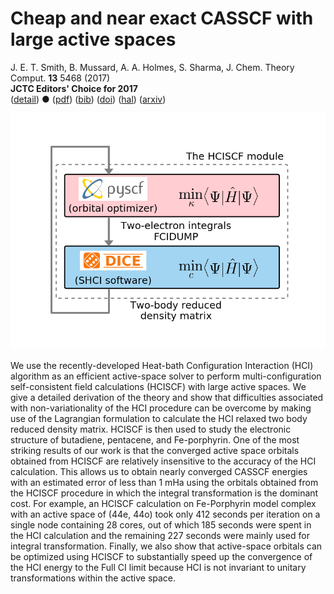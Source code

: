 # Cheap and near exact CASSCF with large active spaces  
 J. E. T. Smith, B. Mussard, A. A. Holmes, S. Sharma, J. Chem. Theory Comput. **13** 5468 (2017)  
 **JCTC Editors' Choice for 2017**  
 ([detail](detail/SmiMusHolSha-JCTC-2017))
 ●
 ([pdf](doc/SmiMusHolSha-JCTC-2017.pdf))
 ([bib](doc/SmiMusHolSha-JCTC-2017.bib))
 ([doi](https://doi.org/10.1021/acs.jctc.7b00900))
 ([hal](http://hal.upmc.fr/hal-01612876))
 ([arxiv](http://arxiv.org/abs/1708.07544))

![](../img/workflow.png)


We use the recently-developed Heat-bath Configuration Interaction (HCI) algorithm as an efficient active-space solver to perform multi-configuration self-consistent field calculations (HCISCF) with large active spaces. We give a detailed derivation of the theory and show that difficulties associated with non-variationality of the HCI procedure can be overcome by making use of the Lagrangian formulation to calculate the HCI relaxed two body reduced density matrix. HCISCF is then used to study the electronic structure of butadiene, pentacene, and Fe-porphyrin. One of the most striking results of our work is that the converged active space orbitals obtained from HCISCF are relatively insensitive to the accuracy of the HCI calculation. This allows us to obtain nearly converged CASSCF energies with an estimated error of less than 1 mHa using the orbitals obtained from the HCISCF procedure in which the integral transformation is the dominant cost. For example, an HCISCF calculation on Fe-Porphyrin model complex with an active space of (44e, 44o) took only 412 seconds per iteration on a single node containing 28 cores, out of which 185 seconds were spent in the HCI calculation and the remaining 227 seconds were mainly used for integral transformation. Finally, we also show that active-space orbitals can be optimized using HCISCF to substantially speed up the convergence of the HCI energy to the Full CI limit because HCI is not invariant to unitary transformations within the active space.

